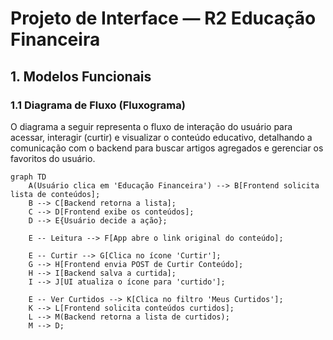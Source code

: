 # Projeto de Interface — R2 Educação Financeira

## 1. Modelos Funcionais

### 1.1 Diagrama de Fluxo (Fluxograma)

O diagrama a seguir representa o fluxo de interação do usuário para acessar, interagir (curtir) e visualizar o conteúdo educativo, detalhando a comunicação com o backend para buscar artigos agregados e gerenciar os favoritos do usuário.

```mermaid
graph TD
    A(Usuário clica em 'Educação Financeira') --> B[Frontend solicita lista de conteúdos];
    B --> C[Backend retorna a lista];
    C --> D[Frontend exibe os conteúdos];
    D --> E{Usuário decide a ação};

    E -- Leitura --> F[App abre o link original do conteúdo];

    E -- Curtir --> G[Clica no ícone 'Curtir'];
    G --> H[Frontend envia POST de Curtir Conteúdo];
    H --> I[Backend salva a curtida];
    I --> J[UI atualiza o ícone para 'curtido'];

    E -- Ver Curtidos --> K[Clica no filtro 'Meus Curtidos'];
    K --> L[Frontend solicita conteúdos curtidos];
    L --> M(Backend retorna a lista de curtidos);
    M --> D;
```

